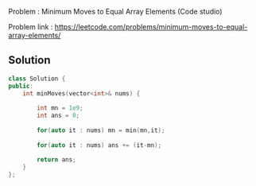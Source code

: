 
Problem : Minimum Moves to Equal Array Elements (Code studio)

Problem link : https://leetcode.com/problems/minimum-moves-to-equal-array-elements/

## Solution

```C++
class Solution {
public:
    int minMoves(vector<int>& nums) {
        
        int mn = 1e9;
        int ans = 0;
        
        for(auto it : nums) mn = min(mn,it);
        
        for(auto it : nums) ans += (it-mn);
        
        return ans;
    }
};
```
